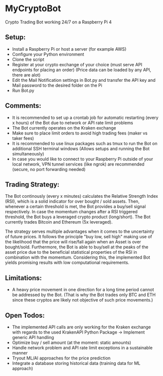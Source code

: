 # MyCryptoBot
Crypto Trading Bot working 24/7 on a Raspberry Pi 4


## Setup:
- Install a Raspberry Pi or host a server (for example AWS)
- Configure your Python environment 
- Clone the script
- Register at your crypto exchange of your choice (must serve API endpoints for placing an order) (Price data can be loaded by any API, there are alot)
- Edit the Mail Notification settings in Bot.py and transfer the API key and Mail password to the desired folder on the Pi
- Run Bot.py

## Comments:
- It is recommended to set up a crontab job for automatic restarting (every x hours) of the Bot due to network or API rate limit problems
- The Bot currently operates on the Kraken exchange
- Make sure to place limit orders to avoid high trading fees (maker vs taker fees)
- It is recommended to use linux packages such as tmux to run the Bot on additional SSH terminal windows (Allows setups and running the Bot simultaneously)
- In case you would like to connect to your Raspberry Pi outside of your local network, VPN tunnel services (like ngrok) are recommended (secure, no port forwarding needed)

## Trading Strategy:
The Bot continously (every x minutes) calculates the Relative Strength Index (RSI), which is a solid indicator for over bought / sold assets. Then, whenever a certain threshold is met, the Bot provides a buy/sell signal respectively. In case the momentum changes after a RSI triggered threshold, the Bot buys a leveraged crypto product (long/short). The Bot currently trades Bitcoin and Ethereum (5x leveraged). 

The strategy serves multiple advantages when it comes to the uncertainty of future prices. It follows the principle "buy low, sell high" making use of the likelihood that the price will rise/fall again when an Asset is over bought/sold. Furthermore, the Bot is able to buy/sell at the peaks of the asset price due to the beneficial statistical properties of the RSI in combination with the momentum. Considering this, the implemented Bot yields promising results with low computational requirements.

## Limitations:
- A heavy price movement in one direction for a long time period cannot be addressed by the Bot. (That is why the Bot trades only BTC and ETH since these cryptos are likely not objective of such price movements.)

## Open Todos:
- The implemented API calls are only working for the Kraken exchange with regards to the used KrakenAPI Python Package -> Implement generic API handling
- Optimize buy / sell amount (at the moment: static amounts)
- Handle network problem and API rate limit exceptions in a sustainable manner
- Tryout ML/AI approaches for the price prediction
- Integrate a database storing historical data (training data for ML approach)
